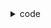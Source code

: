 <details>
<summary>code</summary>

```python
def solution(nums):
    from itertools import combinations
    
    lst = list(combinations(nums, len(nums) // 2))
    print(lst)
    return max(map(lambda x: len(set(x)), lst))

def solution(nums):
    from collections import Counter
    d = Counter(nums)
    
    return min(len(d.keys()), len(nums) // 2)
```

</details>